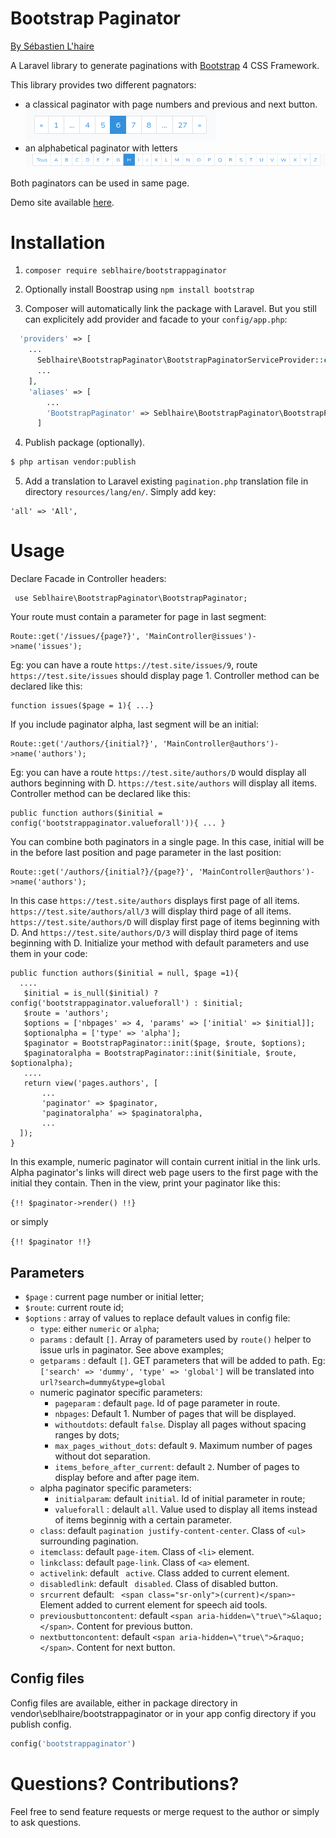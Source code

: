 # Bootstrap Paginator

[By Sébastien L'haire](http://sebastien.lhaire.org)

A Laravel library to generate paginations with [Bootstrap](https://getbootstrap.com/) 4 CSS Framework.

This library provides two different pagnators:

* a classical paginator with page numbers and previous and next button.
![paginator image](paginator.png)
* an alphabetical paginator with letters ![paginator alpha image](paginatoralpha.png)

Both paginators can be used in same page.

Demo site available [here](https://sebastien.lhaire.org/paginator).

# Installation

1. `composer require seblhaire/bootstrappaginator`

2. Optionally install Boostrap using `npm install bootstrap`

3. Composer will automatically link the package with Laravel. But you still can explicitely add provider and facade to your `config/app.php`:
```php
  'providers' => [
    ...
      Seblhaire\BootstrapPaginator\BootstrapPaginatorServiceProvider::class,
      ...
    ],
    'aliases' => [
        ...
        'BootstrapPaginator' => Seblhaire\BootstrapPaginator\BootstrapPaginator::class,
      ]
```
4. Publish package (optionally).
``` sh
$ php artisan vendor:publish
```

5. Add a translation to Laravel existing `pagination.php` translation file in directory
`resources/lang/en/`. Simply add key:

```
'all' => 'All',
```


# Usage

Declare Facade in Controller headers:

```
 use Seblhaire\BootstrapPaginator\BootstrapPaginator;
```

Your route must contain a parameter for page in last segment:

```
Route::get('/issues/{page?}', 'MainController@issues')->name('issues');
```

Eg: you can have a route `https://test.site/issues/9`, route `https://test.site/issues` should display page 1.  Controller method can be declared like this:

```
function issues($page = 1){ ...}
```

If you include paginator alpha, last segment will be an initial:

```
Route::get('/authors/{initial?}', 'MainController@authors')->name('authors');
```
Eg: you can have a route `https://test.site/authors/D` would display all authors beginning with D. `https://test.site/authors` will display all items. Controller method can be declared like this:

```
public function authors($initial = config('bootstrappaginator.valueforall')){ ... }
```

You can combine both paginators in a single page. In this case, initial will be in the before last position and page parameter in the last position:

```
Route::get('/authors/{initial?}/{page?}', 'MainController@authors')->name('authors');
```

In this case `https://test.site/authors` displays first page of all items. `https://test.site/authors/all/3` will display third page of all items. `https://test.site/authors/D` will display first page of items beginning with D. And `https://test.site/authors/D/3` will display third page of items beginning with D. Initialize your method with default parameters and use them in your code:

```
public function authors($initial = null, $page =1){
  ....
   $initial = is_null($initial) ? config('bootstrappaginator.valueforall') : $initial;
   $route = 'authors';
   $options = ['nbpages' => 4, 'params' => ['initial' => $initial]];
   $optionalpha = ['type' => 'alpha'];
   $paginator = BootstrapPaginator::init($page, $route, $options);
   $paginatoralpha = BootstrapPaginator::init($initiale, $route, $optionalpha);
   ....
   return view('pages.authors', [
       ...
       'paginator' => $paginator,
       'paginatoralpha' => $paginatoralpha,
       ...
  ]);
}
```

In this example, numeric paginator will contain current initial in the link urls. Alpha paginator's links will direct web page users to the first page with the initial they contain. Then in the view, print your paginator like this:

`{!! $paginator->render() !!}`

or simply

`{!! $paginator !!}`

## Parameters

* `$page` : current page number or initial letter;
* `$route`: current route id;
* `$options` : array of values to replace default values in config file:
  * `type`: either `numeric` or `alpha`;
  * `params` : default `[]`. Array of parameters used by `route()` helper to issue urls in paginator. See above examples;
  * `getparams` : default `[]`. GET parameters that will be added to path. Eg: `['search' => 'dummy', 'type' => 'global']` will be translated into `url?search=dummy&type=global`
  * numeric paginator specific parameters:
      * `pageparam` : default `page`. Id of page parameter in route.
      * `nbpages`:  Default 1. Number of pages that will be displayed.
      * `withoutdots`: default `false`. Display all pages without spacing ranges by dots;
      * `max_pages_without_dots`: default `9`. Maximum number of pages without dot separation.
      * `items_before_after_current`: default `2`. Number of pages to display before and after page item.
  * alpha paginator specific parameters:
     * `initialparam`: default `initial`. Id of initial parameter in route;
     * `valueforall` : delault `all`. Value used to display all items instead of items beginnig with a certain parameter.
  * `class`: default `pagination justify-content-center`. Class of `<ul>` surrounding pagination.
  * `itemclass`: default `page-item`. Class of `<li>` element.
  * `linkclass`: default `page-link`. Class of `<a>` element.
  * `activelink`: default ` active`. Class added to current element.
  * `disabledlink`: default ` disabled`. Class of disabled button.
  * `srcurrent` default: ` <span class="sr-only">(current)</span>`- Element added to current element for speech aid tools.
  * `previousbuttoncontent`: default `<span aria-hidden=\"true\">&laquo;</span>`. Content for previous button.
  * `nextbuttoncontent`:  default `<span aria-hidden=\"true\">&raquo;</span>`. Content for next button.

## Config files

Config files are available, either in package directory in vendor\seblhaire/bootstrappaginator or in
your app config directory if you publish config.

```php
config('bootstrappaginator')
```

# Questions? Contributions?

Feel free to send feature requests or merge request to the author or simply to ask questions.
